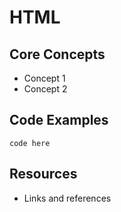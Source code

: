 # HTML

## Core Concepts
- Concept 1
- Concept 2

## Code Examples
```code here```

## Resources
- Links and references
